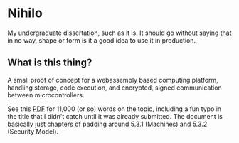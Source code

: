 # Nihilo
My undergraduate dissertation, such as it is. It should go without saying that in no way, shape or form is it a good idea to use it in production.

## What is this thing?
A small proof of concept for a webassembly based computing platform, handling storage, code execution, and encrypted, signed communication between microcontrollers. 

See this [PDF](/diss/diss.pdf) for 11,000 (or so) words on the topic, including a fun typo in the title that I didn't catch until it was already submitted. The document is basically just chapters of padding around 5.3.1 (Machines) and 5.3.2 (Security Model).
